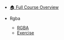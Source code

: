 - [🏠 Full Course Overview](/README)


- Rgba
  - [RGBA](./RGBA.md "RGBA")
  - [Exercise](./Exercise.md "Exercise")
